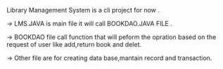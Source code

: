 Library Management System  is a cli project for now  .


-> LMS.JAVA is main file it will call BOOKDAO.JAVA FILE .

-> BOOKDAO file call function that will peform the opration based on the request of user like add,return book and delet.

-> Other file are for creating data base,mantain record and transaction.
